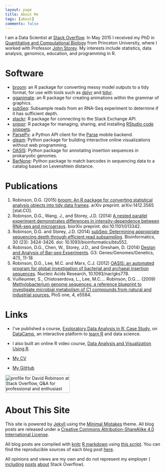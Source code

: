 ```yaml
---
layout: page
title: About Me
tags: [about]
comments: false
---
```


I am a Data Scientist at [Stack Overflow](http://stackoverflow.com/). In May 2015 I received my PhD in [Quantitative and Computational Biology](http://www.princeton.edu/qcbgrad/) from Princeton University, where I worked with Professor [John Storey](http://www.genomine.org/). My interests include statistics, data analysis, genomics, education, and programming in R.

Software
============

* [broom](http://github.com/dgrtwo/broom): an R package for converting messy model outputs to a tidy format, for use with tools such as [dplyr](http://github.com/hadley/dplyr) and [tidyr](http://github.com/hadley/tidyr).
* [gganimate](http://github.com/dgrtwo/gganimate): an R package for creating animations within the grammar of graphics.
* [subSeq](http://github.com/StoreyLab/subSeq): Subsample reads from an RNA-Seq experiment to determine if it has sufficient depth.
* [stackr](https://github.com/dgrtwo/stackr): R package for connecting to the Stack Exchange API.
* [snippr](https://github.com/dgrtwo/snippr): R package for managing, sharing, and installing [RStudio code snippets](http://blog.rstudio.org/2015/04/13/rstudio-v0-99-preview-code-snippets/).
* [ParsePy](https://github.com/dgrtwo/ParsePy): a Python API client for the [Parse](https://parse.com/) mobile backend.
* [gleam](http://github.com/dgrtwo/gleam): Python package for building interactive online visualizations without web programming.
* [OASIS](https://github.com/dgrtwo/OASIS): Python package for annotating insertion sequences in prokaryotic genomes.
* [BarNone](http://github.com/dgrtwo/barnone): Python package to match barcodes in sequencing data to a catalog based on Levenshtein distance.

Publications
============

1. Robinson, D.G. (2015) <a href="http://arxiv.org/abs/1412.3565">broom: An R package for converting statistical analysis objects into tidy data frames</a>. arXiv preprint. arXiv:1412.3565 [stat.CO].
2. Robinson, D.G., Wang, J., and Storey, J.D. (2014) <a href="http://biorxiv.org/content/early/2014/12/30/013342">A nested parallel experiment demonstrates differences in intensity-dependence between RNA-seq and microarrays</a>. biorXiv preprint. doi:10.1101/013342.
3. Robinson, D.G. and Storey, J.D. (2014) <a href="http://bioinformatics.oxfordjournals.org/content/early/2014/09/03/bioinformatics.btu552.abstract?keytype=ref&ijkey=al7iHAgvbsLcdYj">subSeq: Determining appropriate sequencing depth through efficient read subsampling</a>. Bioinformatics, 30 (23): 3424-3426. doi: 10.1093/bioinformatics/btu552.
4. Robinson, D.G., Chen, W., Storey, J.D., and Gresham, D. (2014) <a href="http://www.g3journal.org/content/early/2013/10/30/g3.113.008565.abstract">Design and Analysis of Bar-seq Experiments</a>. G3: Genes/Genomes/Genetics, 4(1), 11-18
5. Robinson, D.G., Lee, M.C. and Marx, C.J. (2012) <a href="http://nar.oxfordjournals.org/content/early/2012/08/14/nar.gks778.full">OASIS: an automated program for global investigation of bacterial and archaeal insertion sequences</a>. Nucleic Acids Research, 10.1093/nar/gks778.
6. Vuilleumier, S., Chistoserdova, L., Lee, M.C.... Robinson, D.G.... (2009) <a href="http://www.plosone.org/article/info:doi/10.1371/journal.pone.0005584">Methylobacterium genome sequences: a reference blueprint to investigate microbial metabolism of C1 compounds from natural and industrial sources.</a> PloS one, 4, e5584.

Links
=====

* I've published a course, [Exploratory Data Analysis in R: Case Study](https://campus.datacamp.com/courses/exploratory-data-analysis-in-r-case-study), on [DataCamp](https://www.datacamp.com), an interactive platform to [learn R](https://www.datacamp.com/courses/free-introduction-to-r) and data science.

* I also built an online R video course, [Data Analysis and Visualization Using R](/RData/).

* [My CV](/files/DavidRobinsonResume.pdf)

* [My GitHub](https://github.com/dgrtwo)

<a href="http://stackoverflow.com/users/712603/david-robinson">
<img src="http://stackoverflow.com/users/flair/712603.png" width="208" height="58" alt="profile for David Robinson at Stack Overflow, Q&amp;A for professional and enthusiast programmers" title="profile for David Robinson at Stack Overflow, Q&amp;A for professional and enthusiast programmers">
</a>

About This Site
=========

This site is powered by [Jekyll](http://jekyllrb.com/) using the [Minimal Mistakes](http://mademistakes.com/minimal-mistakes/) theme. All blog posts are released under a [Creative Commons Attribution-ShareAlike 4.0 International License](http://creativecommons.org/licenses/by-sa/4.0/).

All blog posts are compiled with [knitr](http://yihui.name/knitr/) [R markdown](http://rmarkdown.rstudio.com/) using [this script](https://github.com/dgrtwo/dgrtwo.github.com/blob/master/_scripts/knitpages.R). You can find the reproducible sources of each blog post [here](https://github.com/dgrtwo/dgrtwo.github.com/tree/master/_R).

All opinions and views are my own and do not represent my employer ( [including](http://varianceexplained.org/r/are_users_quitting/) [posts](http://varianceexplained.org/r/providence-visualizer/) [about](http://varianceexplained.org/r/introducing-stackr/) Stack Overflow).
